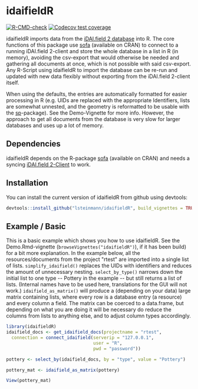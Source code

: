 
# idaifieldR

<!-- badges: start -->
[![R-CMD-check](https://github.com/lsteinmann/idaifieldR/workflows/R-CMD-check/badge.svg)](https://github.com/lsteinmann/idaifieldR/actions)
[![Codecov test coverage](https://codecov.io/gh/lsteinmann/idaifieldR/branch/main/graph/badge.svg)](https://codecov.io/gh/lsteinmann/idaifieldR?branch=main)
<!-- badges: end -->

idaifieldR imports data from the [iDAI.field 2 database](https://github.com/dainst/idai-field) into R. The core functions of this package use [sofa](https://github.com/ropensci/sofa) (available on CRAN) to connect to a running iDAI.field 2-client and store the whole database in a list in R (in memory), avoiding the csv-export that would otherwise be needed and gathering all documents at once, which is not possible with said csv-export. Any R-Script using idaifieldR to import the database can be re-run and updated with new data flexibly without exporting from the iDAI.field 2-client itself. 

When using the defaults, the entries are automatically formatted for easier processing in R (e.g. UIDs are replaced with the appropriate Identifiers, lists are somewhat unnested, and the geometry is reformatted to be usable with the [sp](https://cran.r-project.org/web/packages/sp/index.html)-package). See the Demo-Vignette for more info. However, the approach to get all documents from the database is very slow for larger databases and uses up a lot of memory. 

## Dependencies

idaifieldR depends on the R-package [sofa](https://github.com/ropensci/sofa) (available on CRAN) and needs a syncing [iDAI.field 2-Client](https://github.com/dainst/idai-field) to work.

## Installation

You can install the current version of idaifieldR from github using devtools:

``` r
devtools::install_github("lsteinmann/idaifieldR", build_vignettes = TRUE)
```



## Example / Basic 

This is a basic example which shows you how to use idaifieldR. See the Demo.Rmd-vignette (`browseVignettes("idaifieldR")`), if it has been build) for a bit more explanation. In the example below, all the resources/documents from the project "rtest" are imported into a single list of lists. `simplify_idaifield()` replaces the UIDs with identifiers and reduces the amount of unnecessary nesting.  `select_by_type()` narrows down the initial list to one type -- Pottery in the example -- but still returns a list of lists. (Internal names have to be used here, translations for the GUI will not work.) `idaifield_as_matrix()` will produce a (depending on your data) large matrix containing lists, where every row is a database entry (a resource) and every column a field. The matrix can be coerced to a data.frame, but depending on what you are doing it will be necessary do reduce the columns from lists to anything else, and to adjust column types accordingly.

``` r
library(idaifieldR)
idaifield_docs <- get_idaifield_docs(projectname = "rtest",
  connection = connect_idaifield(serverip = "127.0.0.1",
                                 user = "R", 
                                 pwd = "password"))

pottery <- select_by(idaifield_docs, by = "type", value = "Pottery")

pottery_mat <- idaifield_as_matrix(pottery)

View(pottery_mat)
```

